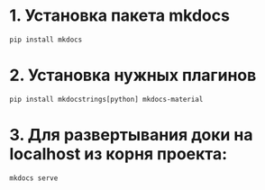 # 1. Установка пакета mkdocs

```pip install mkdocs```

# 2. Установка нужных плагинов 

```pip install mkdocstrings[python] mkdocs-material```

# 3. Для развертывания доки на localhost из корня проекта:

```mkdocs serve```